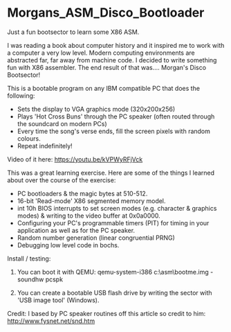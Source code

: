 # Morgans_ASM_Disco_Bootloader
Just a fun bootsector to learn some X86 ASM.

I was reading a book about computer history and it inspired me to work with a computer a very low level.  Modern computing environments are abstracted far, far away from machine code.  I decided to write something fun with X86 assembler.  The end result of that was....  Morgan's Disco Bootsector!

This is a bootable program on any IBM compatible PC that does the following:
- Sets the display to VGA graphics mode (320x200x256)
- Plays 'Hot Cross Buns' through the PC speaker (often routed through the soundcard on modern PCs)
- Every time the song's verse ends, fill the screen pixels with random colours.
- Repeat indefinitely!

Video of it here:
https://youtu.be/kVPWyRFjVck

This was a great learning exercise.  Here are some of the things I learned about over the course of the exercise:

- PC bootloaders & the magic bytes at 510-512.
- 16-bit 'Read-mode' X86 segmented memory model.
- int 10h BIOS interrupts to set screen modes (e.g. character & graphics modes) & writing to the video buffer at 0x0a0000.
- Configuring your PC's programmable timers (PIT) for timing in your application as well as for the PC speaker.
- Random number generation (linear congruential PRNG)
- Debugging low level code in bochs.

Install / testing:
1) You can boot it with QEMU:
qemu-system-i386 c:\asm\bootme.img -soundhw pcspk

2) You can create a bootable USB flash drive by writing the sector with 'USB image tool' (Windows).

Credit:
I based by PC speaker routines off this article so credit to him:
http://www.fysnet.net/snd.htm


